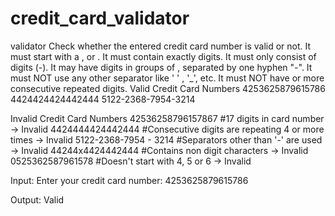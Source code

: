 # credit_card_validator
 validator
Check whether the entered credit card number is valid or not.
It must start with a , or .
It must contain exactly digits.
It must only consist of digits (-).
It may have digits in groups of , separated by one hyphen "-".
It must NOT use any other separator like ' ' , '_', etc.
It must NOT have or more consecutive repeated digits.
Valid Credit Card Numbers
4253625879615786
4424424424442444
5122-2368-7954-3214

Invalid Credit Card Numbers
42536258796157867       #17 digits in card number → Invalid 
4424444424442444        #Consecutive digits are repeating 4 or more times → Invalid
5122-2368-7954 - 3214   #Separators other than '-' are used → Invalid
44244x4424442444        #Contains non digit characters → Invalid
0525362587961578        #Doesn't start with 4, 5 or 6 → Invalid

Input:
Enter your credit card number: 4253625879615786

Output:
Valid
